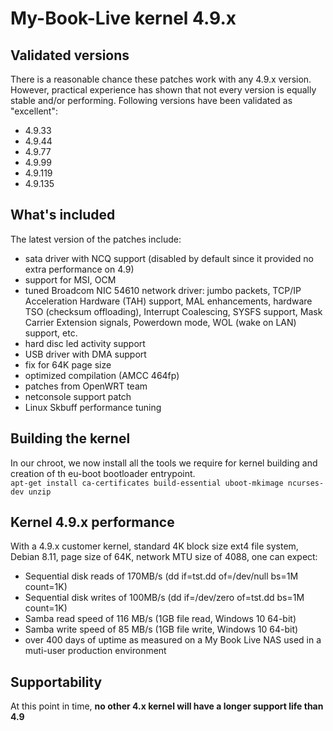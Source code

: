 # My-Book-Live kernel 4.9.x

## Validated versions ##
There is a reasonable chance these patches work with any 4.9.x version.
However, practical experience has shown that not every version is equally stable and/or performing.
Following versions have been validated as "excellent":
* 4.9.33
* 4.9.44
* 4.9.77
* 4.9.99
* 4.9.119
* 4.9.135

## What's included ##
The latest version of the patches include:
* sata driver with NCQ support (disabled by default since it provided no extra performance on 4.9)
* support for MSI, OCM
* tuned Broadcom NIC 54610 network driver: jumbo packets, TCP/IP Acceleration Hardware (TAH) support, MAL enhancements, hardware TSO (checksum offloading), Interrupt Coalescing, SYSFS support, Mask Carrier Extension signals, Powerdown mode, WOL (wake on LAN) support, etc.
* hard disc led activity support
* USB driver with DMA support
* fix for 64K page size
* optimized compilation (AMCC 464fp)
* patches from OpenWRT team
* netconsole support patch
* Linux Skbuff performance tuning

## Building the kernel ##
In our chroot, we now install all the tools we require for kernel building and creation of th eu-boot bootloader entrypoint.<br>
`apt-get install ca-certificates build-essential uboot-mkimage ncurses-dev unzip`


## Kernel 4.9.x performance ##
With a 4.9.x customer kernel, standard 4K block size ext4 file system, Debian 8.11, page size of 64K, network MTU size of 4088, one can expect:
* Sequential disk reads of 170MB/s (dd if=tst.dd of=/dev/null bs=1M count=1K)
* Sequential disk writes of 100MB/s (dd if=/dev/zero of=tst.dd  bs=1M count=1K)
* Samba read speed of 116 MB/s (1GB file read, Windows 10 64-bit)
* Samba write speed of 85 MB/s (1GB file write, Windows 10 64-bit)
* over 400 days of uptime as measured on a My Book Live NAS used in a muti-user production environment

## Supportability ##
At this point in time, __no other 4.x kernel will have a longer support life than 4.9__